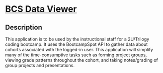 # <a href="http://bcs-data-viewer.herokuapp.com/">BCS Data Viewer</a>

## Description
This application is to be used by the instructional staff for a 2U/Trilogy coding bootcamp.  It uses the BootcampSpot API to gather data about cohorts associated with the logged-in user. This application will simplify many of the time-consumptive tasks such as forming project groups, viewing grade patterns throughout the cohort, and taking notes/grading of group projects and presentations.

